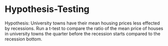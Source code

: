# Hypothesis-Testing
Hypothesis: University towns have their mean housing prices less effected by recessions. Run a t-test to compare the ratio of the mean price of houses in university towns the quarter before the recession starts compared to the recession bottom. 
